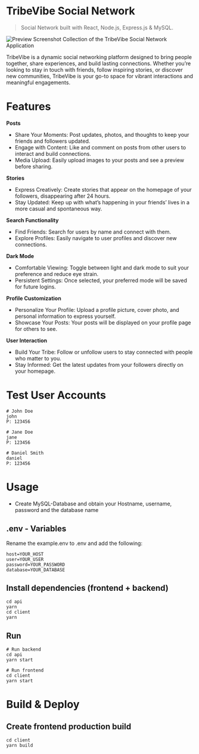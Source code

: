 # TribeVibe Social Network

> Social Network built with React, Node.js, Express.js & MySQL.

![Preview Screenshot Collection of the TribeVibe Social Network Application](https://i.postimg.cc/d3pzkb3q/Tribe-Vibe-Preview.png)
 
TribeVibe is a dynamic social networking platform designed to bring people together, share experiences, and build lasting connections. Whether you’re looking to stay in touch with friends, follow inspiring stories, or discover new communities, TribeVibe is your go-to space for vibrant interactions and meaningful engagements.

# Features

**Posts**
* Share Your Moments: Post updates, photos, and thoughts to keep your friends and followers updated.
* Engage with Content: Like and comment on posts from other users to interact and build connections.
* Media Upload: Easily upload images to your posts and see a preview before sharing.

**Stories**
* Express Creatively: Create stories that appear on the homepage of your followers, disappearing after 24 hours.
* Stay Updated: Keep up with what’s happening in your friends’ lives in a more casual and spontaneous way.

**Search Functionality**
* Find Friends: Search for users by name and connect with them.
* Explore Profiles: Easily navigate to user profiles and discover new connections.

**Dark Mode**
* Comfortable Viewing: Toggle between light and dark mode to suit your preference and reduce eye strain.
* Persistent Settings: Once selected, your preferred mode will be saved for future logins.

**Profile Customization**
* Personalize Your Profile: Upload a profile picture, cover photo, and personal information to express yourself.
* Showcase Your Posts: Your posts will be displayed on your profile page for others to see.

**User Interaction**
* Build Your Tribe: Follow or unfollow users to stay connected with people who matter to you.
* Stay Informed: Get the latest updates from your followers directly on your homepage.

# Test User Accounts
```
# John Doe
john
P: 123456

# Jane Doe
jane
P: 123456

# Daniel Smith
daniel
P: 123456
```

# Usage
* Create MySQL-Database and obtain your Hostname, username, password and the database name

## .env - Variables

Rename the example.env to .env and add the following:
```
host=YOUR_HOST
user=YOUR_USER
password=YOUR_PASSWORD
database=YOUR_DATABASE
```

## Install dependencies (frontend + backend)
```
cd api
yarn
cd client
yarn
```

## Run 
```
# Run backend
cd api
yarn start

# Run frontend
cd client
yarn start
```

# Build & Deploy

## Create frontend production build
```
cd client
yarn build
```
